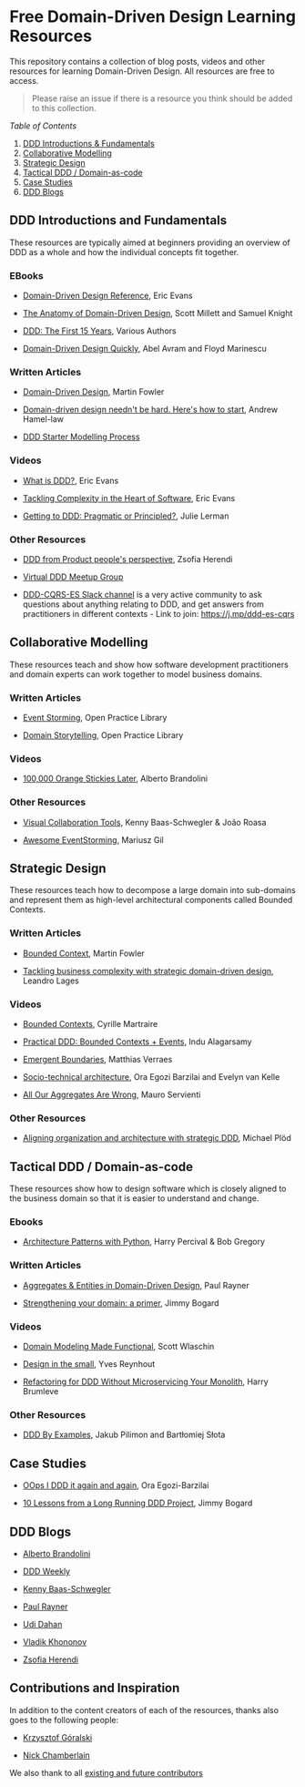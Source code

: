 # Free Domain-Driven Design Learning Resources

This repository contains a collection of blog posts, videos and other resources for learning Domain-Driven Design. All resources are free to access.

> Please raise an issue if there is a resource you think should be added to this collection.

*Table of Contents*
1. [DDD Introductions & Fundamentals](#ddd-introductions-and-fundamentals)
2. [Collaborative Modelling](#collaborative-modelling)
3. [Strategic Design](#strategic-design)
4. [Tactical DDD / Domain-as-code](#tactical-ddd--domain-as-code)
5. [Case Studies](#case-studies)
6. [DDD Blogs](#ddd-blogs)

## DDD Introductions and Fundamentals

These resources are typically aimed at beginners providing an overview of DDD as a whole and how the individual concepts fit together.

### EBooks

- [Domain-Driven Design Reference](https://domainlanguage.com/wp-content/uploads/2016/05/DDD_Reference_2015-03.pdf), Eric Evans

- [The Anatomy of Domain-Driven Design](https://leanpub.com/theanatomyofdomain-drivendesign), Scott Millett and Samuel Knight

- [DDD: The First 15 Years](https://leanpub.com/ddd_first_15_years), Various Authors

- [Domain-Driven Design Quickly](https://www.infoq.com/minibooks/domain-driven-design-quickly/), Abel Avram and Floyd Marinescu


### Written Articles

- [Domain-Driven Design](https://martinfowler.com/bliki/DomainDrivenDesign.html), Martin Fowler

- [Domain-driven design needn't be hard. Here's how to start](https://www.thoughtworks.com/insights/blog/domain-driven-design-neednt-be-hard-heres-how-start), Andrew Hamel-law

- [DDD Starter Modelling Process](https://github.com/ddd-crew/ddd-starter-modelling-process)


### Videos

- [What is DDD?](https://www.youtube.com/watch?v=pMuiVlnGqjk), Eric Evans

- [Tackling Complexity in the Heart of Software](https://www.youtube.com/watch?v=dnUFEg68ESM), Eric Evans

- [Getting to DDD: Pragmatic or Principled?](https://www.youtube.com/watch?v=3AAzySH3A88), Julie Lerman


### Other Resources

- [DDD from Product people's perspective](https://drive.google.com/file/d/1cIMdatvI2o3OjGnqnjQX6p6VQWfQAL5Z/view), Zsofia Herendi

- [Virtual DDD Meetup Group](https://virtualddd.com/)

- [DDD-CQRS-ES Slack channel](https://ddd-cqrs-es.slack.com) is a very active community to ask questions about anything relating to DDD, and get answers from practitioners in different contexts - Link to join: https://j.mp/ddd-es-cqrs


## Collaborative Modelling

These resources teach and show how software development practitioners and domain experts can work together to model business domains.

### Written Articles

- [Event Storming](https://openpracticelibrary.com/practice/event-storming/), Open Practice Library

- [Domain Storytelling](https://openpracticelibrary.com/practice/domain-storytelling/), Open Practice Library

### Videos

- [100,000 Orange Stickies Later](https://www.youtube.com/watch?v=fGm62ra_mQ8&feature=youtu.be), Alberto Brandolini

### Other Resources

- [Visual Collaboration Tools](https://leanpub.com/visualcollaborationtools), Kenny Baas-Schwegler & João Roasa

- [Awesome EventStorming](https://github.com/mariuszgil/awesome-eventstorming), Mariusz Gil


## Strategic Design

These resources teach how to decompose a large domain into sub-domains and represent them as high-level architectural components called Bounded Contexts.

### Written Articles

- [Bounded Context](https://martinfowler.com/bliki/BoundedContext.html), Martin Fowler

- [Tackling business complexity with strategic domain-driven design](https://inside.getyourguide.com/blog/2019/11/18/tackling-business-complexity-with-strategic-domain-driven-design), Leandro Lages

### Videos

- [Bounded Contexts](https://www.youtube.com/watch?v=ZEJ2Vyk1HA0), Cyrille Martraire

- [Practical DDD: Bounded Contexts + Events](https://www.youtube.com/watch?v=Nr6jAwOunGM), Indu Alagarsamy

- [Emergent Boundaries](https://verraes.net/2017/04/emergent-boundaries/), Matthias Verraes

- [Socio-technical architecture](https://www.youtube.com/watch?v=9Ft39wz6fHM), Ora Egozi Barzilai and Evelyn van Kelle

- [All Our Aggregates Are Wrong](https://www.youtube.com/watch?v=KkzvQSuYd5I), Mauro Servienti

### Other Resources

- [Aligning organization and architecture with strategic DDD](https://speakerdeck.com/mploed/aligning-organization-and-architecture-with-strategic-ddd), Michael Plöd


## Tactical DDD / Domain-as-code

These resources show how to design software which is closely aligned to the business domain so that it is easier to understand and change.

### Ebooks

- [Architecture Patterns with Python](http://www.cosmicpython.com), Harry Percival & Bob Gregory


### Written Articles

- [Aggregates & Entities in Domain-Driven Design](http://thepaulrayner.com/blog/aggregates-and-entities-in-domain-driven-design/), Paul Rayner

- [Strengthening your domain: a primer](https://lostechies.com/jimmybogard/2010/02/04/strengthening-your-domain-a-primer/), Jimmy Bogard

### Videos

- [Domain Modeling Made Functional](https://www.youtube.com/watch?v=1pSH8kElmM4), Scott Wlaschin

- [Design in the small](https://www.youtube.com/watch?v=3iLW4puXHvc), Yves Reynhout

- [Refactoring for DDD Without Microservicing Your Monolith](https://www.youtube.com/watch?v=y2mL-6CcYBw), Harry Brumleve

### Other Resources

- [DDD By Examples](https://github.com/ddd-by-examples/library), Jakub Pilimon and Bartłomiej Słota

## Case Studies

- [OOps I DDD it again and again](https://www.slideshare.net/OraEgoziBarzilai/mucon-2019-oops-i-ddd-it-again-and-again), Ora Egozi-Barzilai

- [10 Lessons from a Long Running DDD Project](https://lostechies.com/jimmybogard/2016/06/13/10-lessons-from-a-long-running-ddd-project-part-1/), Jimmy Bogard

## DDD Blogs

- [Alberto Brandolini](https://ziobrando.blogspot.it/)

- [DDD Weekly](http://dddweekly.com/)

- [Kenny Baas-Schwegler](https://baasie.com/)

- [Paul Rayner](http://thepaulrayner.com/)

- [Udi Dahan](http://udidahan.com/category/ddd/)

- [Vladik Khononov](https://vladikk.com/)

- [Zsofia Herendi](https://www.zherendi.com/blog)



## Contributions and Inspiration

In addition to the content creators of each of the resources, thanks also goes to the following people:

- [Krzysztof Góralski](https://twitter.com/k_goralski)

- [Nick Chamberlain](https://twitter.com/heynickc)

We also thank to all [existing and future contributors](https://github.com/ddd-crew/free-ddd-learning-resources/graphs/contributors)